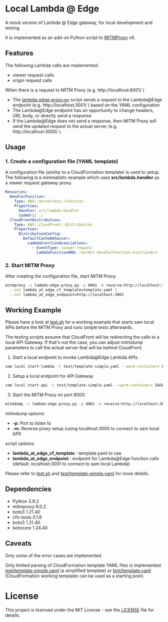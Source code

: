 # Local Lambda @ Edge
 A mock version of Lambda @ Edge gateway, for local development and testing.

 It is implemented as an add-on Python script to [MITMProxy](https://mitmproxy.org) v6.
## Features
 The following Lambda calls are implemented:
 - viewer request calls
 - origin request calls

When there is a request to MITM Proxy (e.g. http://localhost:8001/ )
- The  [lambda-edge-proxy.py](lambda-edge-proxy.py) script sends a request to the Lambda@Edge endpoint (e.g. http://localhost:3001/ ) based on the YAML configuration
- The Lambda@Edge endpoint has an opportunity to change headers, URI, body, or directly send a response
- If the Lambda@Edge does not send a response, then MITM Proxy will send the updated request to the actual server (e.g. http://localhost:3000/ ).

## Usage
### 1. Create a configuration file (YAML template)
A configuration file (similar to a CloudFormation template) is used to setup.
The following is a minimalistic example which uses <b>src/lambda.handler</b> as a viewer request gateway proxy.
```yaml
Resources:
  HandlerFunction:
    Type: AWS::Serverless::Function
    Properties:
      Handler: src/lambda.handler
      CodeUri: ./
  CloudFrontDistribution:
    Type: AWS::CloudFront::Distribution
    Properties:
      DistributionConfig:
        DefaultCacheBehavior:
          LambdaFunctionAssociations:
            - EventType: viewer-request
              LambdaFunctionARN: !GetAtt HandlerFunction.FunctionArn
```
### 2. Start MITM Proxy
After creating the configuration file, start MITM Proxy:
```sh
mitmproxy -s lambda-edge-proxy.py -p 8001 -m reverse:http://localhost:3000 \
  --set lambda_at_edge_cf_template=template.yaml \
  --set lambda_at_edge_endpoint=http://localhost:3001
```
## Working Example
Please have a look at [test.sh](test.sh) for a working example that starts sam local APIs before the MITM Proxy and runs simple tests afterwards.

 The testing scripts assume that CloudFront will be redirecting the calls to a local API Gateway.
 If that's not the case, you can adjust mitmdump parameters to call the actual server that will be behind CloudFront.

1. Start a local endpoint to invoke Lambda@Edge Lambda APIs.
```sh
sam local start-lambda -t test/template-simple.yaml --warm-containers EAGER &
```
2. Setup a local endpoint for API Gateway
```sh
sam local start-api -t test/template-simple.yaml --warm-containers EAGER &
```
3. Start the MITM Proxy on port 8000
```sh
mitmdump -s lambda-edge-proxy.py -p 8001 -m reverse:http://localhost:3000 --set lambda_at_edge_cf_template=test/template-setup.yaml &
```
mitmdump options:
 - <b>-p</b>: Port to listen to
 - <b>-m</b>: Reverse proxy setup (using localhost:3000 to connect to sam local API)

script options:
 - <b>lambda_at_edge_cf_template</b> : template.yaml to use
 - <b>lambda_at_edge_endpoint</b> : endpoint for Lambda@Edge function calls (default: localhost:3001 to connect to sam local Lambda)

 Please refer to [test.sh](test.sh) and [test/template-simple.yaml](test/template-simple.yaml) for more details.

## Dependencies
 - Python 3.9.2
 - mitmproxy 6.0.2
 - boto3              1.21.40
 - cfn-tools          0.1.6
 - boto3              1.21.40
 - botocore           1.24.40

## Caveats
Only some of the error cases are implemented.

Only limited parsing of CloudFormation template YAML files is implemented.
[test/template-simple.yaml](test/template-simple.yaml) (a simplified template) or [test/template.yaml](test/template.yaml) (CloudFormation working template) can be used as a starting point.

# License

This project is licensed under the MIT License - see the [LICENSE](LICENSE) file for details.
